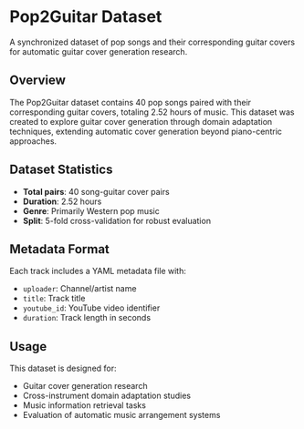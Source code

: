 # Pop2Guitar Dataset

A synchronized dataset of pop songs and their corresponding guitar covers for automatic guitar cover generation research.

## Overview

The Pop2Guitar dataset contains 40 pop songs paired with their corresponding guitar covers, totaling 2.52 hours of music. This dataset was created to explore guitar cover generation through domain adaptation techniques, extending automatic cover generation beyond piano-centric approaches.

## Dataset Statistics

- **Total pairs**: 40 song-guitar cover pairs
- **Duration**: 2.52 hours
- **Genre**: Primarily Western pop music
- **Split**: 5-fold cross-validation for robust evaluation

## Metadata Format

Each track includes a YAML metadata file with:
- `uploader`: Channel/artist name
- `title`: Track title
- `youtube_id`: YouTube video identifier
- `duration`: Track length in seconds

## Usage

This dataset is designed for:
- Guitar cover generation research
- Cross-instrument domain adaptation studies
- Music information retrieval tasks
- Evaluation of automatic music arrangement systems
